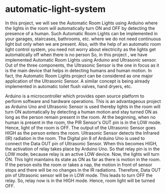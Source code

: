 # automatic-light-system
In this project, we will see the Automatic Room Lights using Arduino
where the lights in the room will automatically turn ON and OFF by detecting
the presence of a human.
Such Automatic Room Lights can be implemented in your garages, staircases,
bathrooms, etc. where we do not need continuous light but only when we are
present.
Also, with the help of an automatic room light control system, you need not
worry about electricity as the lights get automatically off when there is no
person
So, in this project , we have implemented Automatic Room Lights using
Arduino and Ultrasonic sensor.
Out of the three components, the Ultrasonic Sensor is the one in focus as it is
the main device that helps in detecting humans and human motion.
In fact, the Automatic Room Lights project can be considered as one major
application of the Ultrasonic Sensor. A similar concept is being already
implemented in automatic toilet flush valves, hand dryers, etc.
<!--  WORKING OF THE SYSTEM -->
Arduino is a microcontroller which provides open source
platform to perform software and hardware operations. This
is an advantageous project as Arduino Uno and Ultrasonic
Sensor is used thereby lights in the room will turn ON
automatically by detecting a human motion and stay turned
ON as long as the person remain present in the room. At the
beginning, when no human is present in the room, the PIR
Sensor's OUT pin is in the LOW mode. Hence, light of the room
is OFF. The output of the Ultrasonic Sensor goes HIGH as the
person enters the room. Ultrasonic Sensor detects the
Infrared (IR) radiation in the room. The Digital pin 8 of Arduino
Uno is used to connect the Data OUT pin of Ultrasonic Sensor.
When this becomes HIGH, the activation of relay takes place
by Arduino Uno. So that relay pin is in the LOW mode; because
relay is an active LOW device. Now, the lights will turn ÓN. This
light maintains its state as ON as far as there is motion in the
room. If the person exits the room or takes a nap, the motion
in front of sensor stops and there will be no changes in the IR
radiations. Therefore, Data OUT pin of Ultrasonic sensor will
be in LOW mode. This leads to turn OFF the relay. So, relay
now is in the HIGH mode. Hence, room light will be turned
OFF.
